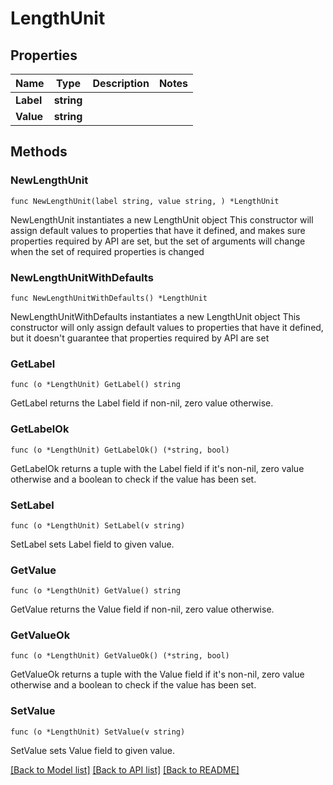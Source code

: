 # LengthUnit

## Properties

Name | Type | Description | Notes
------------ | ------------- | ------------- | -------------
**Label** | **string** |  | 
**Value** | **string** |  | 

## Methods

### NewLengthUnit

`func NewLengthUnit(label string, value string, ) *LengthUnit`

NewLengthUnit instantiates a new LengthUnit object
This constructor will assign default values to properties that have it defined,
and makes sure properties required by API are set, but the set of arguments
will change when the set of required properties is changed

### NewLengthUnitWithDefaults

`func NewLengthUnitWithDefaults() *LengthUnit`

NewLengthUnitWithDefaults instantiates a new LengthUnit object
This constructor will only assign default values to properties that have it defined,
but it doesn't guarantee that properties required by API are set

### GetLabel

`func (o *LengthUnit) GetLabel() string`

GetLabel returns the Label field if non-nil, zero value otherwise.

### GetLabelOk

`func (o *LengthUnit) GetLabelOk() (*string, bool)`

GetLabelOk returns a tuple with the Label field if it's non-nil, zero value otherwise
and a boolean to check if the value has been set.

### SetLabel

`func (o *LengthUnit) SetLabel(v string)`

SetLabel sets Label field to given value.


### GetValue

`func (o *LengthUnit) GetValue() string`

GetValue returns the Value field if non-nil, zero value otherwise.

### GetValueOk

`func (o *LengthUnit) GetValueOk() (*string, bool)`

GetValueOk returns a tuple with the Value field if it's non-nil, zero value otherwise
and a boolean to check if the value has been set.

### SetValue

`func (o *LengthUnit) SetValue(v string)`

SetValue sets Value field to given value.



[[Back to Model list]](../README.md#documentation-for-models) [[Back to API list]](../README.md#documentation-for-api-endpoints) [[Back to README]](../README.md)


